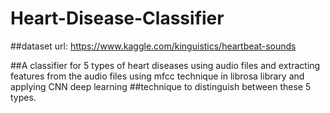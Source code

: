 # Heart-Disease-Classifier

##dataset url: https://www.kaggle.com/kinguistics/heartbeat-sounds

##A classifier for 5 types of heart diseases using audio files and extracting features from the audio files using mfcc technique in librosa library and applying CNN deep learning ##technique to distinguish between these 5 types.
